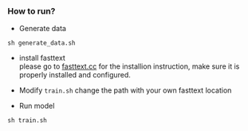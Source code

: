 ### How to run?

- Generate data
```shell
sh generate_data.sh
```

- install fasttext  
please go to [fasttext.cc](https://fasttext.cc/) for the installion instruction, make sure it is properly installed and configured.

- Modify `train.sh`
change the path with your own fasttext location

- Run model

```shell
sh train.sh
```
